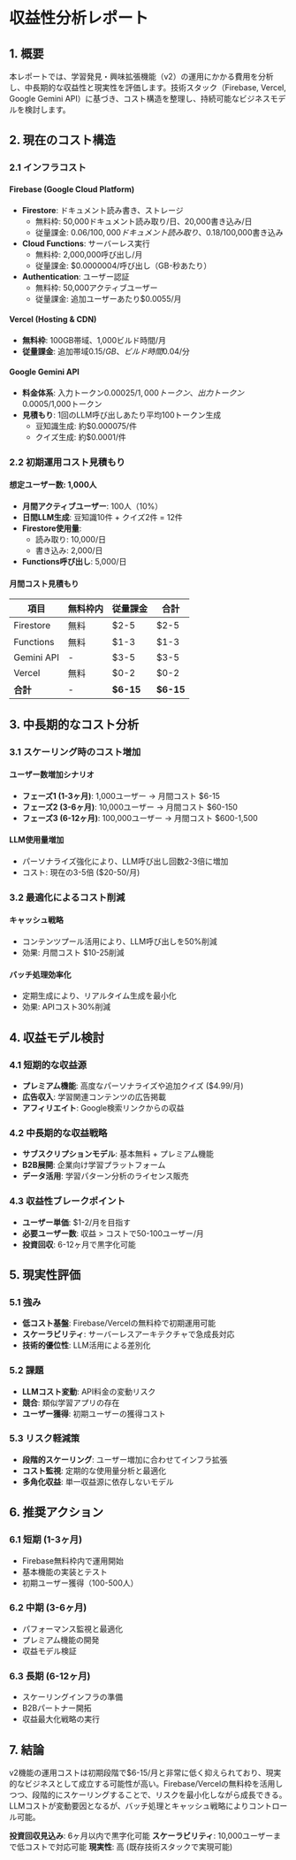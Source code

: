 # **収益性分析レポート**

## **1. 概要**

本レポートでは、学習発見・興味拡張機能（v2）の運用にかかる費用を分析し、中長期的な収益性と現実性を評価します。技術スタック（Firebase, Vercel, Google Gemini API）に基づき、コスト構造を整理し、持続可能なビジネスモデルを検討します。

## **2. 現在のコスト構造**

### **2.1 インフラコスト**

#### **Firebase (Google Cloud Platform)**
- **Firestore**: ドキュメント読み書き、ストレージ
  - 無料枠: 50,000ドキュメント読み取り/日、20,000書き込み/日
  - 従量課金: $0.06/100,000ドキュメント読み取り、$0.18/100,000書き込み
- **Cloud Functions**: サーバーレス実行
  - 無料枠: 2,000,000呼び出し/月
  - 従量課金: $0.0000004/呼び出し（GB-秒あたり）
- **Authentication**: ユーザー認証
  - 無料枠: 50,000アクティブユーザー
  - 従量課金: 追加ユーザーあたり$0.0055/月

#### **Vercel (Hosting & CDN)**
- **無料枠**: 100GB帯域、1,000ビルド時間/月
- **従量課金**: 追加帯域$0.15/GB、ビルド時間$0.04/分

#### **Google Gemini API**
- **料金体系**: 入力トークン$0.00025/1,000トークン、出力トークン$0.0005/1,000トークン
- **見積もり**: 1回のLLM呼び出しあたり平均100トークン生成
  - 豆知識生成: 約$0.000075/件
  - クイズ生成: 約$0.0001/件

### **2.2 初期運用コスト見積もり**

#### **想定ユーザー数: 1,000人**
- **月間アクティブユーザー**: 100人（10%）
- **日間LLM生成**: 豆知識10件 + クイズ2件 = 12件
- **Firestore使用量**:
  - 読み取り: 10,000/日
  - 書き込み: 2,000/日
- **Functions呼び出し**: 5,000/日

#### **月間コスト見積もり**
| 項目 | 無料枠内 | 従量課金 | 合計 |
|------|----------|----------|------|
| Firestore | 無料 | $2-5 | $2-5 |
| Functions | 無料 | $1-3 | $1-3 |
| Gemini API | - | $3-5 | $3-5 |
| Vercel | 無料 | $0-2 | $0-2 |
| **合計** | - | **$6-15** | **$6-15** |

## **3. 中長期的なコスト分析**

### **3.1 スケーリング時のコスト増加**

#### **ユーザー数増加シナリオ**
- **フェーズ1 (1-3ヶ月)**: 1,000ユーザー → 月間コスト $6-15
- **フェーズ2 (3-6ヶ月)**: 10,000ユーザー → 月間コスト $60-150
- **フェーズ3 (6-12ヶ月)**: 100,000ユーザー → 月間コスト $600-1,500

#### **LLM使用量増加**
- パーソナライズ強化により、LLM呼び出し回数2-3倍に増加
- コスト: 現在の3-5倍 ($20-50/月)

### **3.2 最適化によるコスト削減**

#### **キャッシュ戦略**
- コンテンツプール活用により、LLM呼び出しを50%削減
- 効果: 月間コスト $10-25削減

#### **バッチ処理効率化**
- 定期生成により、リアルタイム生成を最小化
- 効果: APIコスト30%削減

## **4. 収益モデル検討**

### **4.1 短期的な収益源**
- **プレミアム機能**: 高度なパーソナライズや追加クイズ ($4.99/月)
- **広告収入**: 学習関連コンテンツの広告掲載
- **アフィリエイト**: Google検索リンクからの収益

### **4.2 中長期的な収益戦略**
- **サブスクリプションモデル**: 基本無料 + プレミアム機能
- **B2B展開**: 企業向け学習プラットフォーム
- **データ活用**: 学習パターン分析のライセンス販売

### **4.3 収益性ブレークポイント**
- **ユーザー単価**: $1-2/月を目指す
- **必要ユーザー数**: 収益 > コストで50-100ユーザー/月
- **投資回収**: 6-12ヶ月で黒字化可能

## **5. 現実性評価**

### **5.1 強み**
- **低コスト基盤**: Firebase/Vercelの無料枠で初期運用可能
- **スケーラビリティ**: サーバーレスアーキテクチャで急成長対応
- **技術的優位性**: LLM活用による差別化

### **5.2 課題**
- **LLMコスト変動**: API料金の変動リスク
- **競合**: 類似学習アプリの存在
- **ユーザー獲得**: 初期ユーザーの獲得コスト

### **5.3 リスク軽減策**
- **段階的スケーリング**: ユーザー増加に合わせてインフラ拡張
- **コスト監視**: 定期的な使用量分析と最適化
- **多角化収益**: 単一収益源に依存しないモデル

## **6. 推奨アクション**

### **6.1 短期 (1-3ヶ月)**
- Firebase無料枠内で運用開始
- 基本機能の実装とテスト
- 初期ユーザー獲得（100-500人）

### **6.2 中期 (3-6ヶ月)**
- パフォーマンス監視と最適化
- プレミアム機能の開発
- 収益モデル検証

### **6.3 長期 (6-12ヶ月)**
- スケーリングインフラの準備
- B2Bパートナー開拓
- 収益最大化戦略の実行

## **7. 結論**

v2機能の運用コストは初期段階で$6-15/月と非常に低く抑えられており、現実的なビジネスとして成立する可能性が高い。Firebase/Vercelの無料枠を活用しつつ、段階的にスケーリングすることで、リスクを最小化しながら成長できる。LLMコストが変動要因となるが、バッチ処理とキャッシュ戦略によりコントロール可能。

**投資回収見込み**: 6ヶ月以内で黒字化可能
**スケーラビリティ**: 10,000ユーザーまで低コストで対応可能
**現実性**: 高 (既存技術スタックで実現可能)
